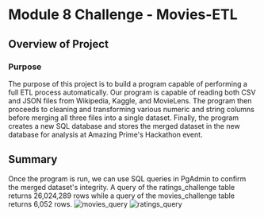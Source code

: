 # Module 8 Challenge - Movies-ETL

## Overview of Project

### Purpose

The purpose of this project is to build a program capable of performing a full ETL process automatically. Our program is capable of reading both CSV and JSON files from Wikipedia, Kaggle, and MovieLens. The program then proceeds to cleaning and transforming various numeric and string columns before merging all three files into a single dataset. Finally, the program creates a new SQL database and stores the merged dataset in the new database for analysis at Amazing Prime's Hackathon event.

## Summary

Once the program is run, we can use SQL queries in PgAdmin to confirm the merged dataset's integrity. A query of the ratings_challenge table returns 26,024,289 rows while a query of the movies_challenge table returns 6,052 rows.
![movies_query](https://user-images.githubusercontent.com/103288980/174516472-f13a9f9d-b9a8-4367-a50a-978ed484db86.PNG)
![ratings_query](https://user-images.githubusercontent.com/103288980/174516481-5f0914e4-c1f3-4f49-90b0-bd77fea269b5.PNG)
